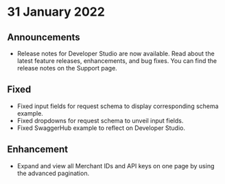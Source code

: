 # 31 January 2022
## Announcements
- Release notes for Developer Studio are now available. Read about the latest feature releases, enhancements, and bug fixes. You can find the release notes on the Support page.  
## Fixed
- Fixed input fields for request schema to display corresponding schema example.
- Fixed dropdowns for request schema to unveil input fields.
- Fixed SwaggerHub example to reflect on Developer Studio.
## Enhancement
- Expand and view all Merchant IDs and API keys on one page by using the advanced pagination. 
